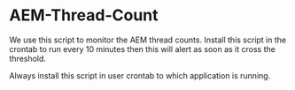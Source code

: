 # AEM-Thread-Count

We use this script to monitor the AEM thread counts. 
Install this script in the crontab to run every 10 minutes then this will alert as soon as it cross the threshold.

Always install this script in user crontab to which application is running.

